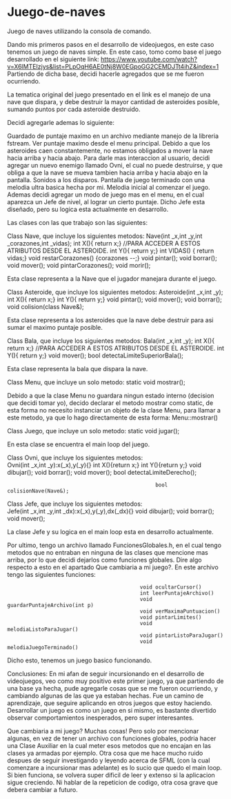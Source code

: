 # Juego-de-naves
Juego de naves utilizando la consola de comando.

Dando mis primeros pasos en el desarrollo de videojuegos, en este caso tenemos un juego de naves simple.
En este caso, tomo como base el juego desarrollado en el siguiente link: https://www.youtube.com/watch?v=X6lMTEIzjys&list=PLpOqH6AE0tNj8W0EGpoGG2CEMDJTt4ihZ&index=1
Partiendo de dicha base, decidi hacerle agregados que se me fueron ocurriendo.

La tematica original del juego presentado en el link es el manejo de una nave que dispara, y debe destruir la mayor cantidad de asteroides posible, sumando puntos
por cada asteroide destruido.

Decidi agregarle ademas lo siguiente:

Guardado de puntaje maximo en un archivo mediante manejo de la libreria fstream.
Ver puntaje maximo desde el menu principal.
Debido a que los asteroides caen constantemente, no estamos obligados a mover la nave hacia arriba y hacia abajo. Para darle mas interaccion al usuario, decidi agregar
un nuevo enemigo llamado Ovni, el cual no puede destruirse, y que obliga a que la nave se mueva tambien hacia arriba y hacia abajo en la pantalla.
Sonidos a los disparos.
Pantalla de juego terminado con una melodia ultra basica hecha por mi.
Melodia inicial al comenzar el juego.
Ademas decidi agregar un modo de juego mas en el menu, en el cual aparezca un Jefe de nivel, al lograr un cierto puntaje. Dicho Jefe esta diseñado, pero su logica esta
actualmente en desarrollo.

Las clases con las que trabajo son las siguientes:


Class Nave, que incluye los siguientes metodos:     Nave(int _x,int _y,int _corazones,int _vidas);
                                                    int X(){ return x;}   //PARA ACCEDER A ESTOS ATRIBUTOS DESDE EL ASTEROIDE.
                                                    int Y(){ return y;}
                                                    int VIDAS() { return vidas;}
                                                    void restarCorazones() {corazones --;}
                                                    void pintar();
                                                    void borrar();
                                                    void mover();
                                                    void pintarCorazones();
                                                    void morir();

Esta clase representa a la Nave que el jugador manejara durante el juego.


Class Asteroide, que incluye los siguientes metodos:   Asteroide(int _x,int _y);
                                                       int X(){ return x;}
                                                       int Y(){ return y;}
                                                       void pintar();
                                                       void mover();
                                                       void borrar();
                                                       void colision(class Nave&);

Esta clase representa a los asteroides que la nave debe destruir para asi sumar el maximo puntaje posible.


Class Bala, que incluye los siguientes metodos: 
                                                        Bala(int _x,int _y);
                                                        int X(){ return x;}   //PARA ACCEDER A ESTOS ATRIBUTOS DESDE EL ASTEROIDE.
                                                        int Y(){ return y;}
                                                        void mover();
                                                        bool detectaLimiteSuperiorBala();


Esta clase representa la bala que dispara la nave.


Class Menu, que incluye un solo metodo:      static void mostrar();

Debido a que la clase Menu no guardara ningun estado interno (decision que decidi tomar yo), decido declarar el metodo mostrar como static, de esta forma no necesito
instanciar un objeto de la clase Menu, para llamar a este metodo, ya que lo hago directamente de esta forma:  Menu::mostrar()


Class Juego,  que incluye un solo metodo:   static void jugar();

En esta clase se encuentra el main loop del juego.


Class Ovni, que incluye los siguientes metodos:     
                                                    Ovni(int _x,int _y):x(_x),y(_y){}
                                                    int X(){return x;}
                                                    int Y(){return y;}
                                                    void dibujar();
                                                    void borrar();
                                                    void mover();
                                                    bool detectaLimiteDerecho();

                                                    bool colisionNave(Nave&);
                                                    

Class Jefe, que incluye los siguientes metodos:  
                                                    Jefe(int _x,int _y,int _dx):x(_x),y(_y),dx(_dx){}
                                                    void dibujar();
                                                    void borrar();
                                                    void mover(); 
                                                    
La clase Jefe y su logica en el main loop esta en desarrollo actualmente.


Por ultimo, tengo un archivo llamado FuncionesGlobales.h, en el cual tengo metodos que no entraban en ninguna de las clases que mencione mas arriba, por lo que decidi
dejarlos como funciones globales. Dire algo respecto a esto en el apartado Que cambiaria a mi juego?.
En este archivo tengo las siguientes funciones: 

                                               void ocultarCursor()
                                               int leerPuntajeArchivo()
                                               void guardarPuntajeArchivo(int p)
                                               void verMaximaPuntuacion()
                                               void pintarLimites()
                                               void melodiaListoParaJugar()
                                               void pintarListoParaJugar()
                                               void melodiaJuegoTerminado()


               
Dicho esto, tenemos un juego basico funcionando. 

Conclusiones: En mi afan de seguir incursionando en el desarrollo de videojuegos, veo como muy positivo este primer juego, ya que partiendo de una base ya hecha, pude 
agregarle cosas que se me fueron ocurriendo, y cambiando algunas de las que ya estaban hechas. Fue un camino de aprendizaje, que seguire aplicando en otros juegos que estoy
haciendo. Desarrollar un juego es como un juego en si mismo, es bastante divertido observar comportamientos inesperados, pero super interesantes.


Que cambiaria a mi juego? Muchas cosas! Pero solo por mencionar algunas, en vez de tener un archivo con funciones globales, podria hacer una Clase Auxiliar en la cual meter 
esos metodos que no encajan en las clases ya armadas por ejemplo. Otra cosa que me hace mucho ruido despues de seguir investigando y leyendo acerca de SFML (con la cual
comenzare a incursionar mas adelante) es lo sucio que quedo el main loop. Si bien funciona, se volvera super dificil de leer y extenso si la aplicacion sigue creciendo.
Ni hablar de la repeticion de codigo, otra cosa grave que debera cambiar a futuro.

